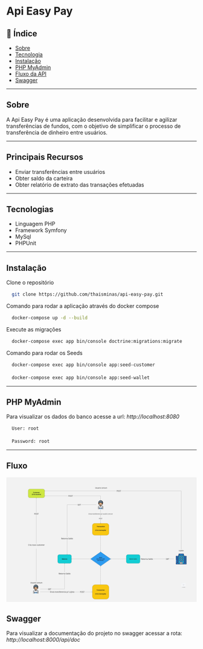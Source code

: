 # Api Easy Pay


## 📕 Índice

- [Sobre](#sobre)
- [Tecnologia](#tecnologia)
- [Instalação](#instalação)
- [PHP MyAdmin](#php-myadmin)
- [Fluxo da API](#fluxo)
- [Swagger](#swagger)

<hr>
<!-- About -->

## Sobre

A Api Easy Pay é uma aplicação desenvolvida para facilitar e agilizar transferências de fundos, com o objetivo de simplificar o processo de transferência de dinheiro entre usuários.

<hr>

## Principais Recursos

* Enviar transferências entre usuários
* Obter saldo da carteira
* Obter relatório de extrato das transações efetuadas

<hr>

## Tecnologias
* Linguagem PHP
* Framework Symfony
* MySql 
* PHPUnit

<hr>

## Instalação

Clone o repositório

```bash
  git clone https://github.com/thaisminas/api-easy-pay.git
```

Comando para rodar a aplicação através do docker compose 
```bash
  docker-compose up -d --build  
```


Execute as migrações

```bash
  docker-compose exec app bin/console doctrine:migrations:migrate  
```




Comando para rodar os Seeds

```bash
  docker-compose exec app bin/console app:seed-customer
  
  docker-compose exec app bin/console app:seed-wallet
```



<hr>

## PHP MyAdmin

Para visualizar os dados do banco acesse a url:
*http://localhost:8080*

```bash
  User: root
  
  Password: root
```



<hr>

## Fluxo

![EasyPay](https://github.com/thaisminas/api-easy-pay/blob/master/docs/EasyPay.jpg)

## Swagger

Para visualizar a documentação do projeto no swagger acessar a rota:
*http://localhost:8000/api/doc* 


